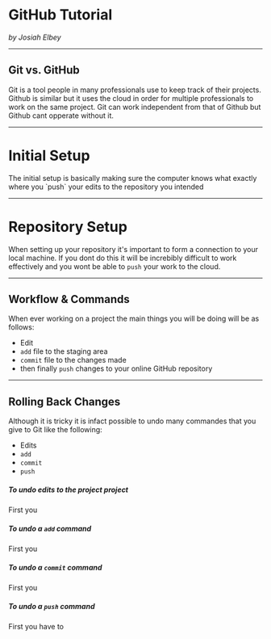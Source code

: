 # GitHub Tutorial

_by Josiah Elbey_

---
## Git vs. GitHub
Git is a tool people in many professionals use to keep track of their  projects. Github is similar but it uses
the cloud in order for multiple professionals to work on the same project. Git can work independent
from that of Github but Github  cant opperate without it. 


---
<h1> Initial Setup</h1>
The initial setup is basically making sure the computer knows what exactly where you  `push` your edits to the repository you intended  

---
# Repository Setup
When setting up your repository it's important to form a connection to your local machine. If you dont do this 
it will be increbibly difficult to work effectively and you wont be able to `push` your work to the cloud. 


---
## Workflow & Commands
When ever working on a project the main things you will be doing will be as follows:
* Edit 
* `add` file to the staging area
* `commit` file to the changes made 
* then finally `push` changes to your online GitHub repository 


---
## Rolling Back Changes
Although it is tricky it is infact possible to undo many commandes that you give to Git like the following: 
* Edits 
* `add`
* `commit`
* `push`

##### To undo edits to the project project
First you
##### To undo a `add` command
First you
##### To undo a `commit` command
First you
##### To undo a `push` command
First you have to